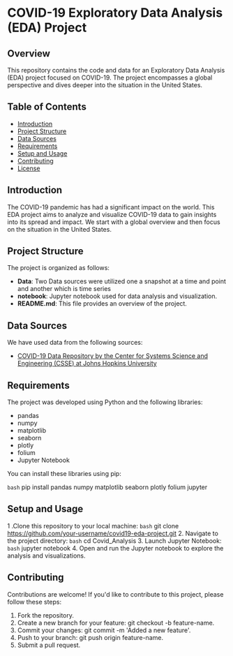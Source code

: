 # COVID-19 Exploratory Data Analysis (EDA) Project

## Overview

This repository contains the code and data for an Exploratory Data Analysis (EDA) project focused on COVID-19. The project encompasses a global perspective and dives deeper into the situation in the United States.

## Table of Contents

- [Introduction](#introduction)
- [Project Structure](#project-structure)
- [Data Sources](#data-sources)
- [Requirements](#requirements)
- [Setup and Usage](#setup-and-usage)
- [Contributing](#contributing)
- [License](#license)

## Introduction

The COVID-19 pandemic has had a significant impact on the world. This EDA project aims to analyze and visualize COVID-19 data to gain insights into its spread and impact. We start with a global overview and then focus on the situation in the United States.

## Project Structure

The project is organized as follows:

- **Data**: Two Data sources were utilized one a snapshot at a time and point and another which is time series
- **notebook**: Jupyter notebook used for data analysis and visualization.
- **README.md**: This file provides an overview of the project.

## Data Sources

We have used data from the following sources:

- [COVID-19 Data Repository by the Center for Systems Science and Engineering (CSSE) at Johns Hopkins University](https://github.com/CSSEGISandData/COVID-19)

## Requirements

The project was developed using Python and the following libraries:

- pandas
- numpy
- matplotlib
- seaborn
- plotly
- folium
- Jupyter Notebook

You can install these libraries using pip:

```bash```
pip install pandas numpy matplotlib seaborn plotly folium jupyter

## Setup and Usage
1 .Clone this repository to your local machine:
```bash```
git clone https://github.com/your-username/covid19-eda-project.git
2. Navigate to the project directory:
```bash```
cd Covid_Analysis
3. Launch Jupyter Notebook:
```bash```
jupyter notebook
4. Open and run the Jupyter notebook to explore the analysis and visualizations.
## Contributing
Contributions are welcome! If you'd like to contribute to this project, please follow these steps:

1. Fork the repository.
2. Create a new branch for your feature: git checkout -b feature-name.
3. Commit your changes: git commit -m 'Added a new feature'.
4. Push to your branch: git push origin feature-name.
5. Submit a pull request.

